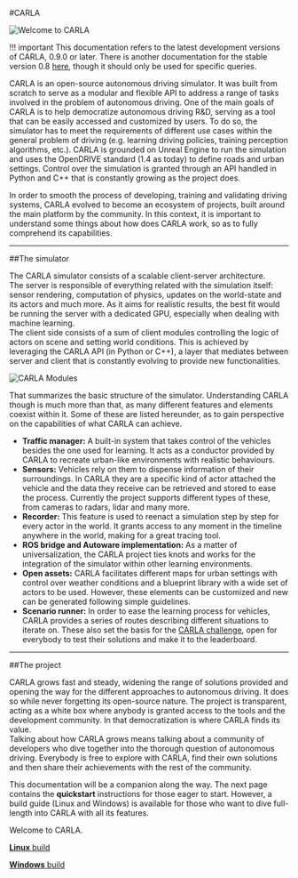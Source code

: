 #CARLA

![Welcome to CARLA](../img/welcome.png)

!!! important
    This documentation refers to the latest development versions of CARLA, 0.9.0 or
    later. There is another documentation for the stable version 0.8 [here](https://carla.readthedocs.io/en/stable/getting_started/), though it should only be used for specific queries. 

CARLA is an open-source autonomous driving simulator. It was built from scratch to serve as a modular and flexible API to address a range of tasks involved in the problem of autonomous driving. One of the main goals of CARLA is to help democratize autonomous driving R&D, serving as a tool that can be easily accessed and customized by users. To do so, the simulator has to meet the requirements of different use cases within the general problem of driving (e.g. learning driving policies, training perception algorithms, etc.). CARLA is grounded on Unreal Engine to run the simulation and uses the OpenDRIVE standard (1.4 as today) to define roads and urban settings. Control over the simulation is granted through an API handled in Python and C++ that is constantly growing as the project does.    
  
In order to smooth the process of developing, training and validating driving systems, CARLA evolved to become an ecosystem of projects, built around the main platform by the community. In this context, it is important to understand some things about how does CARLA work, so as to fully comprehend its capabilities.

---------------
##The simulator

The CARLA simulator consists of a scalable client-server architecture.  
The server is responsible of everything related with the simulation itself: sensor rendering, computation of physics, updates on the world-state and its actors and much more. As it aims for realistic results, the best fit would be running the server with a dedicated GPU, especially when dealing with machine learning.  
The client side consists of a sum of client modules controlling the logic of actors on scene and setting world conditions. This is achieved by leveraging the CARLA API (in Python or C++), a layer that mediates between server and client that is constantly evolving to provide new functionalities.

![CARLA Modules](../img/carla_modules.png)

That summarizes the basic structure of the simulator. Understanding CARLA though is much more than that, as many different features and elements coexist within it. Some of these are listed hereunder, as to gain perspective on the capabilities of what CARLA can achieve. 

* __Traffic manager:__ A built-in system that takes control of the vehicles besides the one used for learning. It acts as a conductor provided by CARLA to recreate urban-like environments with realistic behaviours.
* __Sensors:__ Vehicles rely on them to dispense information of their surroundings. In CARLA they are a specific kind of actor attached the vehicle and the data they receive can be retrieved and stored to ease the process. Currently the project supports different types of these, from cameras to radars, lidar and many more. 
* __Recorder:__ This feature is used to reenact a simulation step by step for every actor in the world. It grants access to any moment in the timeline anywhere in the world, making for a great tracing tool.   
* __ROS bridge and Autoware implementation:__ As a matter of universalization, the CARLA project ties knots and works for the integration of the simulator within other learning environments. 
* __Open assets:__ CARLA facilitates different maps for urban settings with control over weather conditions and a blueprint library with a wide set of actors to be used. However, these elements can be customized and new can be generated following simple guidelines.  
* __Scenario runner:__ In order to ease the learning process for vehicles, CARLA provides a series of routes describing different situations to iterate on. These also set the basis for the [CARLA challenge](https://carlachallenge.org/), open for everybody to test their solutions and make it to the leaderboard.  

---------------
##The project

CARLA grows fast and steady, widening the range of solutions provided and opening the way for the different approaches to autonomous driving. It does so while never forgetting its open-source nature. The project is transparent, acting as a white box where anybody is granted access to the tools and the development community. In that democratization is where CARLA finds its value.  
Talking about how CARLA grows means talking about a community of developers who dive together into the thorough question of autonomous driving. Everybody is free to explore with CARLA, find their own solutions and then share their achievements with the rest of the community.  
  
This documentation will be a companion along the way. The next page contains the __quickstart__ instructions for those eager to start. However, a build guide (Linux and Windows) is available for those who want to dive full-length into CARLA with all its features. 

Welcome to CARLA.

<div class="build-buttons">
<p>
<a href="../../how_to_build_on_linux" target="_blank" class="btn btn-neutral" title="Go to the latest CARLA release">
<b>Linux</b> build</a>
</p>
<p>
<a href="../../how_to_build_on_windows" target="_blank" class="btn btn-neutral" title="Go to the latest CARLA release">
<b>Windows</b> build</a>
</p>
</div>
